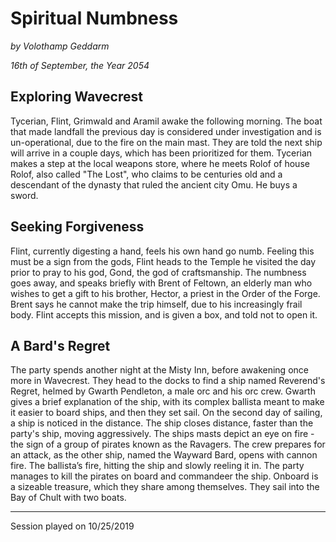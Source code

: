 # Spiritual Numbness

*by Volothamp Geddarm*

*16th of September, the Year 2054*

## Exploring Wavecrest
Tycerian, Flint, Grimwald and Aramil awake the following morning. The boat that made landfall the previous day is considered under investigation and is un-operational, due to the fire on the main mast. They are told the next ship will arrive in a couple days, which has been prioritized for them. Tycerian makes a step at the local weapons store, where he meets Rolof of house Rolof, also called "The Lost", who claims to be centuries old and a descendant of the dynasty that ruled the ancient city Omu. He buys a sword. 

## Seeking Forgiveness
Flint, currently digesting a hand, feels his own hand go numb. Feeling this must be a sign from the gods, Flint heads to the Temple he visited the day prior to pray to his god, Gond, the god of craftsmanship. The numbness goes away, and speaks briefly with Brent of Feltown, an elderly man who wishes to get a gift to his brother, Hector, a priest in the Order of the Forge. Brent says he cannot make the trip himself, due to his increasingly frail body. Flint accepts this mission, and is given a box, and told not to open it. 

## A Bard's Regret
The party spends another night at the Misty Inn, before awakening once more in Wavecrest. They head to the docks to find a ship named Reverend's Regret, helmed by Gwarth Pendleton, a male orc and his orc crew. Gwarth gives a brief explanation of the ship, with its complex ballista meant to make it easier to board ships, and then they set sail. On the second day of sailing, a ship is noticed in the distance. The ship closes distance, faster than the party's ship, moving aggressively. The ships masts depict an eye on fire - the sign of a group of pirates known as the Ravagers. The crew prepares for an attack, as the other ship, named the Wayward Bard, opens with cannon fire. The ballista’s fire, hitting the ship and slowly reeling it in. The party manages to kill the pirates on board and commandeer the ship. Onboard is a sizeable treasure, which they share among themselves. They sail into the Bay of Chult with two boats.




----------------------------
Session played on 10/25/2019
